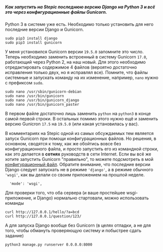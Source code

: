 ##### Как запустить на Stepic последнюю версию Django на Python 3 и всё это через конфигурационные файлы Gunicorn.

Python 3 в системе уже есть. Необходимо только установить для него
последние версии Django и Gunicorn.

```
sudo pip3 install django
sudo pip3 install gunicorn
```

У меня установился Gunicorn версии `19.5.0` запомните это число. Теперь
необходимо заменить встроенный в систему Gunicorn `17.0`, работающий через
Python 2, на наш новый. Для этого необходимо отредактировать содержимое
4 файлов (вероятно достаточно исправления только двух, но я исправлял
все). Помните, что файлы системные и запускать команду на их изменение,
например, `nano` нужно с префиксом `sudo`.


```
sudo nano /usr/sbin/gunicorn-debian
sudo nano /usr/bin/gunicorn
sudo nano /usr/bin/gunicorn_django
sudo nano /usr/bin/gunicorn_paster
```

В первом файле достаточно лишь заменить `python` на `python3` в конце
самой первой строки.
В остальных помимо этого нужно ещё и заменить версию Gunicron `17.5` на
`19.5.0` (или какая установилась у вас).

В комментариях на Stepic одной из самых обсуждаемых тем является запуск
Gunicorn при помощи конфигурационных файлов. Но решения, в основном,
сводятся к тому, как же обойтись вовсе без конфигурационного файла, и
просто запустить его из командной строки, как это делается в **сотнях**
руководств в сети Internet. Если вы всё же хотите запустить Gunicorn
"правильно", то можете подсмотреть в мой [конфигурационный
файл](web/etc/gunicorn-django.conf). Обратите внимание, что последние
версии Django следует запускать не в режиме `'django'`, а в режиме обычного
`'wsgi'`, как вы делали со своим приложением на прошлой неделе.

```
  'mode': 'wsgi',
```

Для проверки того, что оба сервера (и ваше простейшее wsgi-приложение,
и Django) нормально стартовали, можно использовать команды

```
curl http://127.0.0.1/hello/?a=bcd
curl http://127.0.0.1/question/123/
```

А для запуска Django вообще без Gunicorn (в целях отладки, а не для того,
чтобы обмануть проверяющую систему и побыстрее сдать задание)

```
python3 manage.py runserver 0.0.0.0:8000
```
